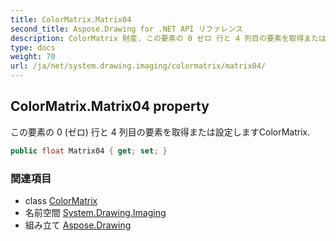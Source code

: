 ```yaml
---
title: ColorMatrix.Matrix04
second_title: Aspose.Drawing for .NET API リファレンス
description: ColorMatrix 財産. この要素の 0 ゼロ 行と 4 列目の要素を取得または設定しますColorMatrix.
type: docs
weight: 70
url: /ja/net/system.drawing.imaging/colormatrix/matrix04/
---
```

## ColorMatrix.Matrix04 property

この要素の 0 (ゼロ) 行と 4 列目の要素を取得または設定しますColorMatrix.

```csharp
public float Matrix04 { get; set; }
```

### 関連項目

* class [ColorMatrix](../)
* 名前空間 [System.Drawing.Imaging](../../colormatrix/)
* 組み立て [Aspose.Drawing](../../../)



